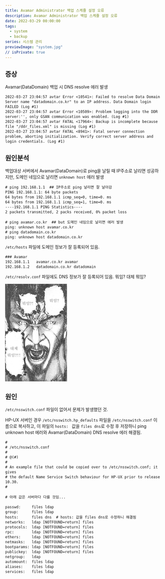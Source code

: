 ```yaml
---
title: Avamar Administrator 백업 스케쥴 설정 오류
description: Avamar Administrator 백업 스케쥴 설정 오류
date: 2022-03-29 00:00:00
tags:
  - system
  - backup
series: 시스템 관리
previewImage: "system.jpg"
// isPrivate: true
---
```


## 증상

Avamar(DataDomain) 백업 시 DNS resolve 에러 발생

```log
2022-03-27 23:04:57 avtar Error <10541>: Failed to resolve Data Domain Server name "datadomain.co.kr" to an IP address. Data Domain login FAILED (Log #1) 
2022-03-27 23:04:57 avtar Error <10509>: Problem logging into the DDR server:'', only GSAN communication was enabled. (Log #1) 
2022-03-27 23:04:57 avtar FATAL <17964>: Backup is incomplete because file "/ddr_files.xml" is missing (Log #1) 
2022-03-27 23:04:57 avtar FATAL <8941>: Fatal server connection problem, aborting initialization. Verify correct server address and login credentials. (Log #1)
```


## 원인분석

백업대상 서버에서 Avamar(DataDomain)로 ping을 날릴 때 IP주소로 날리면 성공하지만, 도메인 네임으로 날리면 `unknown host` 에러 발생

```shell
# ping 192.168.1.1  ## IP주소로 ping 날리면 잘 날아감
PING 192.168.1.1: 64 byte packets
64 bytes from 192.168.1.1 icmp_seq=0, time=0. ms
64 bytes from 192.168.1.1 icmp_seq=1, time=0. ms
----192.168.1.1 PING Statistics----
2 packets transmitted, 2 packs received, 0% packet loss

# ping avamar.co.kr  ## but 도메인 네임으로 날리면 에러 발생
ping: unknown host avamar.co.kr
# ping datadomain.co.kr
ping: unknown host datadomain.co.kr
```

`/etc/hosts` 파일에 도메인 정보가 잘 등록되어 있음.
```shell
### Avamar
192.168.1.1   avamar.co.kr avamar
192.168.1.2   datadomain.co.kr datadomain
```

`/etc/resolv.conf` 파일에도 DNS 정보가 잘 등록되어 있음. 뭐임? 대체 뭐임?

![뭐임? 대체 뭐임?](./images/what_what_is_it.jpg)


## 원인

`/etc/nsswitch.conf` 파일이 없어서 문제가 발생했던 것.

HP-UX 서버인 경우 `/etc/nsswitch.hp_defaults` 파일을 `/etc/nsswitch.conf` 이름으로 복사하고, 이 파일의 `hosts: ` 값을 `files dns`로 수정 후 저장하니 ping unknown host 에러와 Avamar(DataDomain) DNS resolve 에러 해결됨.

```shell
#
# /etc/nsswitch.conf
#
# @(#)
#
# An example file that could be copied over to /etc/nsswitch.conf; it gives
# the default Name Service Switch behaviour for HP-UX prior to release 10.30.
#

# 아래 값은 서버마다 다를 것임...

passwd:     files ldap
group:      files ldap
hosts:      files dns  # hosts: 값을 files dns로 수정하니 해결됨
networks:   ldap [NOTFOUND=return] files
protocols:  ldap [NOTFOUND=return] files
rpc:        ldap [NOTFOUND=return] files
ethers:     ldap [NOTFOUND=return] files
netmasks:   ldap [NOTFOUND=return] files
bootparams: ldap [NOTFOUND=return] files
publickey:  ldap [NOTFOUND=return] files
netgroup:   ldap
automount:  files ldap
aliases:    files ldap
services:   files ldap
```